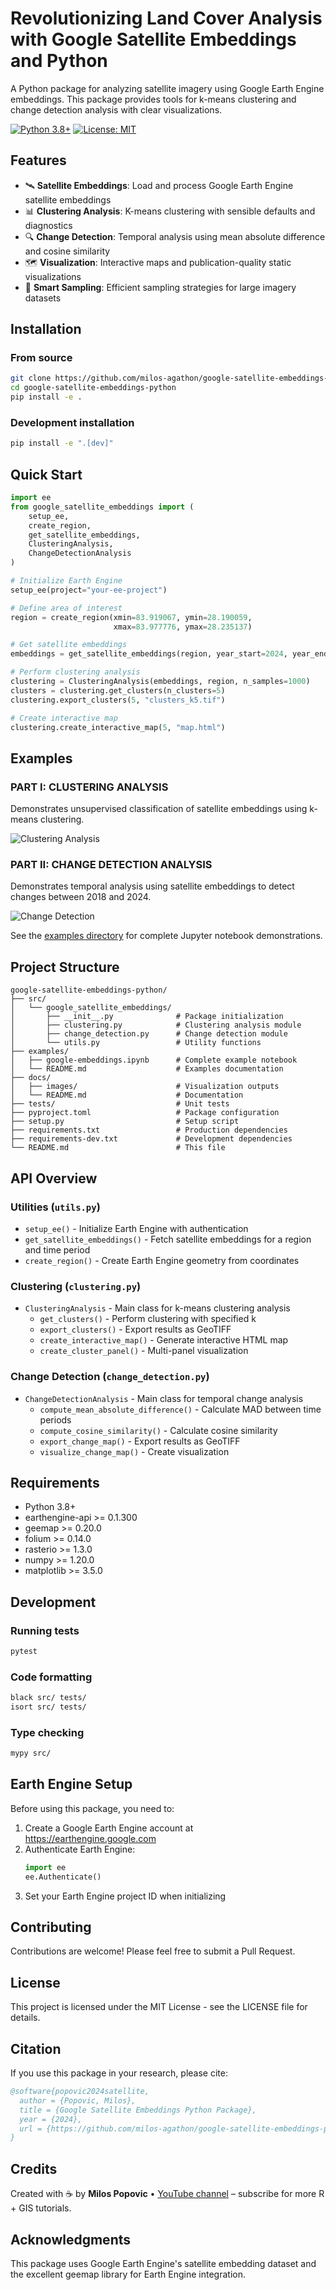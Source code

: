 # Revolutionizing Land Cover Analysis with Google Satellite Embeddings and Python

A Python package for analyzing satellite imagery using Google Earth Engine embeddings. This package provides tools for k-means clustering and change detection analysis with clear visualizations.

[![Python 3.8+](https://img.shields.io/badge/python-3.8+-blue.svg)](https://www.python.org/downloads/)
[![License: MIT](https://img.shields.io/badge/License-MIT-yellow.svg)](https://opensource.org/licenses/MIT)

## Features

- 🛰️ **Satellite Embeddings**: Load and process Google Earth Engine satellite embeddings
- 📊 **Clustering Analysis**: K-means clustering with sensible defaults and diagnostics
- 🔍 **Change Detection**: Temporal analysis using mean absolute difference and cosine similarity
- 🗺️ **Visualization**: Interactive maps and publication-quality static visualizations
- 🎯 **Smart Sampling**: Efficient sampling strategies for large imagery datasets

## Installation

### From source

```bash
git clone https://github.com/milos-agathon/google-satellite-embeddings-python.git
cd google-satellite-embeddings-python
pip install -e .
```

### Development installation

```bash
pip install -e ".[dev]"
```

## Quick Start

```python
import ee
from google_satellite_embeddings import (
    setup_ee,
    create_region,
    get_satellite_embeddings,
    ClusteringAnalysis,
    ChangeDetectionAnalysis
)

# Initialize Earth Engine
setup_ee(project="your-ee-project")

# Define area of interest
region = create_region(xmin=83.919067, ymin=28.190059,
                       xmax=83.977776, ymax=28.235137)

# Get satellite embeddings
embeddings = get_satellite_embeddings(region, year_start=2024, year_end=2025)

# Perform clustering analysis
clustering = ClusteringAnalysis(embeddings, region, n_samples=1000)
clusters = clustering.get_clusters(n_clusters=5)
clustering.export_clusters(5, "clusters_k5.tif")

# Create interactive map
clustering.create_interactive_map(5, "map.html")
```

## Examples

### PART I: CLUSTERING ANALYSIS

Demonstrates unsupervised classification of satellite embeddings using k-means clustering.

![Clustering Analysis](docs/images/clusters_panel.png)

### PART II: CHANGE DETECTION ANALYSIS

Demonstrates temporal analysis using satellite embeddings to detect changes between 2018 and 2024.

![Change Detection](docs/images/mean_absolute_difference.png)

See the [examples directory](examples/) for complete Jupyter notebook demonstrations.

## Project Structure

```
google-satellite-embeddings-python/
├── src/
│   └── google_satellite_embeddings/
│       ├── __init__.py              # Package initialization
│       ├── clustering.py            # Clustering analysis module
│       ├── change_detection.py      # Change detection module
│       └── utils.py                 # Utility functions
├── examples/
│   ├── google-embeddings.ipynb      # Complete example notebook
│   └── README.md                    # Examples documentation
├── docs/
│   ├── images/                      # Visualization outputs
│   └── README.md                    # Documentation
├── tests/                           # Unit tests
├── pyproject.toml                   # Package configuration
├── setup.py                         # Setup script
├── requirements.txt                 # Production dependencies
├── requirements-dev.txt             # Development dependencies
└── README.md                        # This file
```

## API Overview

### Utilities (`utils.py`)
- `setup_ee()` - Initialize Earth Engine with authentication
- `get_satellite_embeddings()` - Fetch satellite embeddings for a region and time period
- `create_region()` - Create Earth Engine geometry from coordinates

### Clustering (`clustering.py`)
- `ClusteringAnalysis` - Main class for k-means clustering analysis
  - `get_clusters()` - Perform clustering with specified k
  - `export_clusters()` - Export results as GeoTIFF
  - `create_interactive_map()` - Generate interactive HTML map
  - `create_cluster_panel()` - Multi-panel visualization

### Change Detection (`change_detection.py`)
- `ChangeDetectionAnalysis` - Main class for temporal change analysis
  - `compute_mean_absolute_difference()` - Calculate MAD between time periods
  - `compute_cosine_similarity()` - Calculate cosine similarity
  - `export_change_map()` - Export results as GeoTIFF
  - `visualize_change_map()` - Create visualization

## Requirements

- Python 3.8+
- earthengine-api >= 0.1.300
- geemap >= 0.20.0
- folium >= 0.14.0
- rasterio >= 1.3.0
- numpy >= 1.20.0
- matplotlib >= 3.5.0

## Development

### Running tests

```bash
pytest
```

### Code formatting

```bash
black src/ tests/
isort src/ tests/
```

### Type checking

```bash
mypy src/
```

## Earth Engine Setup

Before using this package, you need to:

1. Create a Google Earth Engine account at https://earthengine.google.com
2. Authenticate Earth Engine:
   ```python
   import ee
   ee.Authenticate()
   ```
3. Set your Earth Engine project ID when initializing

## Contributing

Contributions are welcome! Please feel free to submit a Pull Request.

## License

This project is licensed under the MIT License - see the LICENSE file for details.

## Citation

If you use this package in your research, please cite:

```bibtex
@software{popovic2024satellite,
  author = {Popovic, Milos},
  title = {Google Satellite Embeddings Python Package},
  year = {2024},
  url = {https://github.com/milos-agathon/google-satellite-embeddings-python}
}
```

## Credits

Created with ☕ by **Milos Popovic** • [YouTube channel](https://www.youtube.com/@milos-makes-maps) – subscribe for more R + GIS tutorials.

## Acknowledgments

This package uses Google Earth Engine's satellite embedding dataset and the excellent geemap library for Earth Engine integration.
